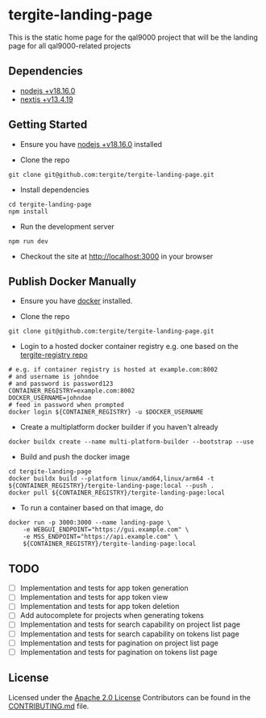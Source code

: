 # tergite-landing-page

This is the static home page for the qal9000 project that will be the landing page for all qal9000-related projects

## Dependencies

-   [nodejs +v18.16.0](https://nodejs.org/en/download)
-   [nextjs +v13.4.19](https://nextjs.org/)

## Getting Started

-   Ensure you have [nodejs +v18.16.0](https://nodejs.org/en/download) installed

-   Clone the repo

```shell
git clone git@github.com:tergite/tergite-landing-page.git
```

-   Install dependencies

```shell
cd tergite-landing-page
npm install
```

-   Run the development server

```shell
npm run dev
```

-   Checkout the site at [http://localhost:3000](http://localhost:3000) in your browser

## Publish Docker Manually

-   Ensure you have [docker](https://docs.docker.com/engine/install/) installed.

-   Clone the repo

```shell
git clone git@github.com:tergite/tergite-landing-page.git
```

-   Login to a hosted docker container registry e.g. one based on the [tergite-registry repo](https://github.com/tergite/tergite-registry)

```shell
# e.g. if container registry is hosted at example.com:8002
# and username is johndoe
# and password is password123
CONTAINER_REGISTRY=example.com:8002
DOCKER_USERNAME=johndoe
# feed in password when prompted
docker login ${CONTAINER_REGISTRY} -u $DOCKER_USERNAME
```

-   Create a multiplatform docker builder if you haven't already

```shell
docker buildx create --name multi-platform-builder --bootstrap --use
```

-   Build and push the docker image

```shell
cd tergite-landing-page
docker buildx build --platform linux/amd64,linux/arm64 -t ${CONTAINER_REGISTRY}/tergite-landing-page:local --push .
docker pull ${CONTAINER_REGISTRY}/tergite-landing-page:local
```

-   To run a container based on that image, do

```shell
docker run -p 3000:3000 --name landing-page \
    -e WEBGUI_ENDPOINT="https://gui.example.com" \
    -e MSS_ENDPOINT="https://api.example.com" \
    ${CONTAINER_REGISTRY}/tergite-landing-page:local
```

## TODO

-   [ ] Implementation and tests for app token generation
-   [ ] Implementation and tests for app token view
-   [ ] Implementation and tests for app token deletion
-   [ ] Add autocomplete for projects when generating tokens
-   [ ] Implementation and tests for search capability on project list page
-   [ ] Implementation and tests for search capability on tokens list page
-   [ ] Implementation and tests for pagination on project list page
-   [ ] Implementation and tests for pagination on tokens list page

## License

Licensed under the [Apache 2.0 License](./LICENSE)
Contributors can be found in the [CONTRIBUTING.md](./CONTRIBUTING.md) file.

